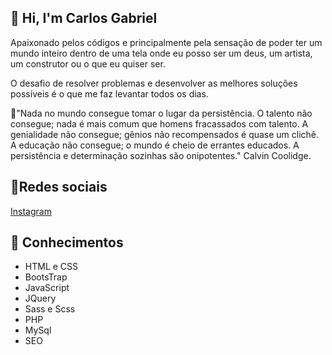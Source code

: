 ## 👋 Hi, I'm Carlos Gabriel

Apaixonado pelos códigos e principalmente pela sensação de poder ter um mundo inteiro dentro de uma tela onde eu posso ser um deus, um artista, um construtor ou o que eu quiser ser.

O desafio de resolver problemas e desenvolver as melhores soluções possíveis é o que me faz levantar todos os dias.

🌟"Nada no mundo consegue tomar o lugar da persistência. O talento não consegue; nada é mais comum que homens fracassados com talento. A genialidade não consegue; gênios não recompensados é quase um clichê. A educação não consegue; o mundo é cheio de errantes educados. A persistência e determinação sozinhas são onipotentes." Calvin Coolidge.

## 🤝Redes sociais
<a href="https://www.instagram.com/cgabrieldev/">
Instagram
</a>
<br/>

## 🚀 Conhecimentos

- HTML e CSS
- BootsTrap
- JavaScript
- JQuery
- Sass e Scss
- PHP
- MySql
- SEO


